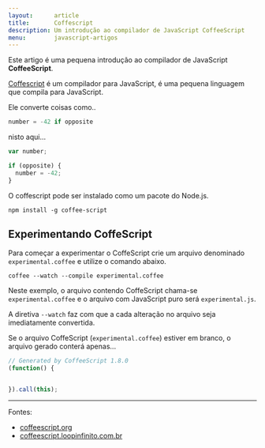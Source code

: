 ```yaml
---
layout:      article
title:       Coffescript
description: Um introdução ao compilador de JavaScript CoffeeScript
menu:        javascript-artigos
---
```


Este artigo é uma pequena introdução ao compilador de JavaScript __CoffeeScript__.

[Coffescript](http://coffeescript.org/ "link-externo") é um compilador para JavaScript, é uma pequena linguagem que 
compila para JavaScript.

Ele converte coisas como..

```javascript
number = -42 if opposite
```

nisto aqui...

```javascript
var number;

if (opposite) {
  number = -42;
}
```

O coffescript pode ser instalado como um pacote do Node.js.

    npm install -g coffee-script


Experimentando CoffeScript
---

Para começar a experimentar o CoffeScript crie um arquivo denominado `experimental.coffee` e utilize o comando abaixo.

    coffee --watch --compile experimental.coffee

Neste exemplo, o arquivo contendo CoffeScript chama-se `experimental.coffee` e o arquivo com JavaScript puro será
`experimental.js`.

A diretiva `--watch` faz com que a cada alteração no arquivo seja imediatamente convertida.

Se o arquivo CoffeScript (`experimental.coffee`) estiver em branco, o arquivo gerado conterá apenas...

```javascript
// Generated by CoffeeScript 1.8.0
(function() {


}).call(this);
```


<hr>
Fontes:

- [coffeescript.org](http://coffeescript.org/ "link-externo")
- [coffeescript.loopinfinito.com.br](http://coffeescript.loopinfinito.com.br/ "link-externo")